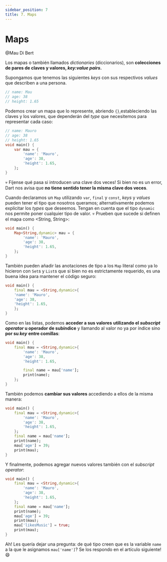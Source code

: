 ```yaml
---
sidebar_position: 7
title: 7. Maps
---
```


# Maps

@Mau Di Bert

Los mapas o también llamados _dictionaries_ (diccionarios), son __colecciones de pares de claves y valores, _key:value pairs_.__

Supongamos que tenemos las siguientes _keys_ con sus respectivos _values_ que describen a una persona.

```dart
// name: Mau
// age: 38
// height: 1.65
```

Podemos crear un mapa que lo represente, abriendo `{}`,estableciendo las claves y los valores, que dependerán del _type_ que necesitemos para representar cada caso:

```dart
// name: Mauro
// age: 38
// height: 1.65
void main() {
    var mau = {
        'name': 'Mauro',
        'age': 38,
        'height': 1.65,
    };
}

```

💀 Fíjense qué pasa si introducen una clave dos veces! Si bien no es un error, Dart nos avisa que __no tiene sentido tener la misma clave dos veces__.

Cuando declaramos un `Map` utilizando `var`, `final` y `const`, _keys_ y _values_ pueden tener el tipo que nosotros queramos; alternativamente podemos explicitar los _types_ que deseemos. Tengan en cuenta que el tipo `dynamic` nos permite poner cualquier tipo de valor. 💀 Prueben que sucede si definen el mapa como <String, String>:

```dart
void main() {
    Map<String,dynamic> mau = {
        'name': 'Mauro',
        'age': 38,
        'height': 1.65,
    };
}

```

También pueden añadir las anotaciones de tipo a los `Map` literal como ya lo hicieron con `Set`s y `List`s que si bien no es estrictamente requerido, es una buena idea para mantener el código seguro:

```dart
void main() {
    final mau = <String,dynamic>{
    'name': 'Mauro',
    'age': 38,
    'height': 1.65,
    };
}
```

Como en las listas, podemos __acceder a sus valores__ __utilizando el _subscript operator_ u operador de subíndice__ y llamando al valor no ya por índice sino __por su _key_ entre comillas__:

```dart
void main() {
    final mau = <String,dynamic>{
        'name': 'Mauro',
        'age': 38,
        'height': 1.65,

        final name = mau['name'];
        print(name);
    };
}
```

También podemos __cambiar sus valores__ accediendo a ellos de la misma manera:

```dart
void main() {
    final mau = <String,dynamic>{
        'name': 'Mauro',
        'age': 38,
        'height': 1.65,
    };
    final name = mau['name'];
    print(name);
    mau['age'] = 39;
    print(mau);
}
```

Y finalmente, podemos agregar nuevos valores también con el _subscript operator_:

```dart
void main() {
    final mau = <String,dynamic>{
        'name': 'Mauro',
        'age': 38,
        'height': 1.65,
    };
    final name = mau['name'];
    print(name);
    mau['age'] = 39;
    print(mau);
    mau['likesMusic'] = true;
    print(mau);
}
```

Ah! Les quería dejar una pregunta: de qué tipo creen que es la variable `name` a la que le asignamos `mau['name']`? Se los respondo en el artículo siguiente! 😄
